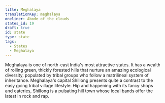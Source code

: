 ```yaml
---
title: Meghalaya
translationKey: meghalaya
oneliner: Abode of the clouds
states_id: 19
draft: true
id: state
type: state
tags:
  - States
  - Meghalaya
---
```

Meghalaya is one of north-east India's most attractive states. It has a wealth of rolling green, thickly forested hills that nurture an amazing ecological diversity, populated by tribal groups who follow a matrilineal system of inheritance.    Meghalaya's capital Shillong presents quite a contrast to the easy going tribal village lifestyle. Hip and happening with its fancy shops and eateries, Shillong is a pulsating hill town whose local bands offer the latest in rock and rap.  